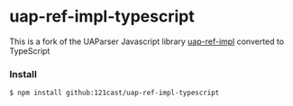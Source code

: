 # uap-ref-impl-typescript 

This is a fork of the UAParser Javascript library [uap-ref-impl](https://github.com/ua-parser/uap-ref-impl) converted to TypeScript

### Install
```
$ npm install github:121cast/uap-ref-impl-typescript
```
